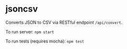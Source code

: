# jsoncsv
Converts JSON to CSV via RESTful endpoint ```/api/convert```.

To run server: ```npm start```

To run tests (requires mocha): ```npm test```
